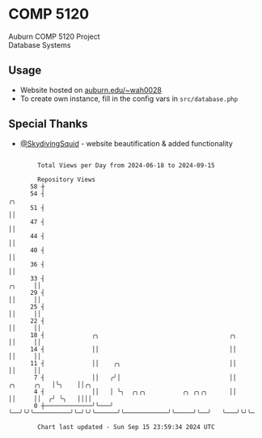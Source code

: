 # COMP 5120
Auburn COMP 5120 Project  
Database Systems

## Usage
- Website hosted on [auburn.edu/~wah0028](https://webhome.auburn.edu/~wah0028/)
- To create own instance, fill in the config vars in `src/database.php`

## Special Thanks
- [@SkydivingSquid](https://github.com/SkydivingSquid) - website beautification & added functionality

```

        Total Views per Day from 2024-06-18 to 2024-09-15

        Repository Views
      58 ┼
      54 ┤                                                                                    ╭╮
      51 ┤                                                                                    ││
      47 ┤                                                                                    ││
      44 ┤                                                                                    ││
      40 ┤                                                                                    ││
      36 ┤                                                                                    ││
      33 ┤                                                                             ╭╮     ││
      29 ┤                                                                             ││     ││
      25 ┤                                                                             ││     ││
      22 ┤                                                                             ││     ││
      18 ┤             ╭╮                                    ╭╮                        ││     ││
      14 ┤             ││                                    ││                        ││     ││
      11 ┤             ││    ╭╮                              ││                        ││     ││
       7 ┤             ││   ╭╯│                              ││            ╭╮     ╭╮   │╰╮    ││╭╮
       4 ┤             ││   │ ╰╮  ╭╮╭╮          ╭╮ ╭╮╭╮      ││            ││     ││  ╭╯ ╰╮   ││││
       0 ┼─────────────╯╰───╯  ╰──╯╰╯╰──────────╯╰─╯╰╯╰──────╯╰────────────╯╰─────╯╰──╯   ╰───╯╰╯╰─

        Chart last updated - Sun Sep 15 23:59:34 2024 UTC
        
```
